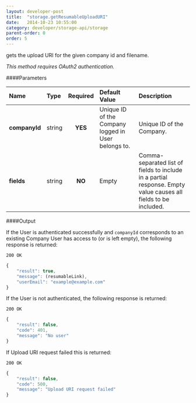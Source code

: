 ```yaml
---
layout: developer-post
title:  "storage.getResumableUploadURI"
date:   2014-10-23 10:55:00
category: developer/storage-api/storage
parent-order: 0
order: 5
---
```


gets the upload URI for the given company id and filename.

*This method requires OAuth2 authentication.*

####Parameters

| Name    | Type   | Required | Default Value | Description |
|:--------|:-------|:--------:|:--------------|:------------|
| **companyId**  | string |  **YES**  | Unique ID of the Company logged in User belongs to. | Unique ID of the Company. |
| **fields**  | string |  **NO**  | Empty | Comma-separated list of fields to include in a partial response. Empty value causes all fields to be included. |

####Output

If the User is authenticated successfully and `companyId` corresponds to an existing Company User has access to (or is left empty), the following response is returned:

```200 OK```

```javascript
{
    "result": true,
    "message": (resumableLink),
    "userEmail": "example@example.com"
}

```

If the User is not authenticated, the following response is returned:

```200 OK```

```javascript
{
    "result": false,
    "code": 401,
    "message": "No user"
}
```

If Upload URI request failed this is returned:

```200 OK```

```javascript
{
    "result": false,
    "code": 500,
    "message": "Upload URI request failed"
}

```